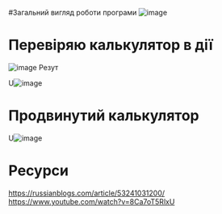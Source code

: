 #Загальний вигляд роботи програми
![image](https://user-images.githubusercontent.com/86926470/125171846-26bf3380-e1bf-11eb-8bec-2677fd61b467.png)

# Перевіряю калькулятор в  дії 
![image](https://user-images.githubusercontent.com/86926470/125172021-ed3af800-e1bf-11eb-9879-3d0de9eedc68.png)
Резут

U![image](https://user-images.githubusercontent.com/86926470/125172034-fd52d780-e1bf-11eb-961a-d3178e6bf871.png)

# Продвинутий калькулятор
U![image](https://user-images.githubusercontent.com/86926470/125172058-1cea0000-e1c0-11eb-93fe-113ac1ed7d6d.png)
# Ресурси
https://russianblogs.com/article/53241031200/ 
https://www.youtube.com/watch?v=8Ca7oT5RlxU 

